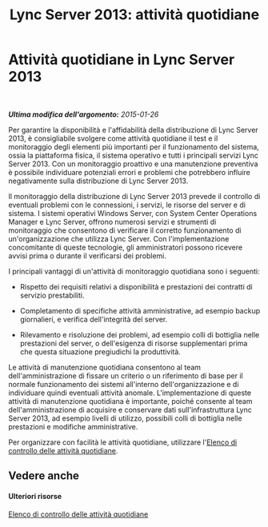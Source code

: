 ﻿---
title: 'Lync Server 2013: attività quotidiane'
TOCTitle: Attività quotidiane
ms:assetid: f7a5f99e-5d2b-445d-9ba1-cbfcfeff16ae
ms:mtpsurl: https://technet.microsoft.com/it-it/library/Dn720351(v=OCS.15)
ms:contentKeyID: 62222552
ms.date: 08/24/2015
mtps_version: v=OCS.15
ms.translationtype: HT
---

# Attività quotidiane in Lync Server 2013

 

_**Ultima modifica dell'argomento:** 2015-01-26_

Per garantire la disponibilità e l'affidabilità della distribuzione di Lync Server 2013, è consigliabile svolgere come attività quotidiane il test e il monitoraggio degli elementi più importanti per il funzionamento del sistema, ossia la piattaforma fisica, il sistema operativo e tutti i principali servizi Lync Server 2013. Con un monitoraggio proattivo e una manutenzione preventiva è possibile individuare potenziali errori e problemi che potrebbero influire negativamente sulla distribuzione di Lync Server 2013.

Il monitoraggio della distribuzione di Lync Server 2013 prevede il controllo di eventuali problemi con le connessioni, i servizi, le risorse del server e di sistema. I sistemi operativi Windows Server, con System Center Operations Manager e Lync Server, offrono numerosi servizi e strumenti di monitoraggio che consentono di verificare il corretto funzionamento di un'organizzazione che utilizza Lync Server. Con l'implementazione concomitante di queste tecnologie, gli amministratori possono ricevere avvisi prima o durante il verificarsi dei problemi.

I principali vantaggi di un'attività di monitoraggio quotidiana sono i seguenti:

  - Rispetto dei requisiti relativi a disponibilità e prestazioni dei contratti di servizio prestabiliti.

  - Completamento di specifiche attività amministrative, ad esempio backup giornalieri, e verifica dell'integrità del server.

  - Rilevamento e risoluzione dei problemi, ad esempio colli di bottiglia nelle prestazioni del server, o dell'esigenza di risorse supplementari prima che questa situazione pregiudichi la produttività.

Le attività di manutenzione quotidiana consentono al team dell'amministrazione di fissare un criterio o un riferimento di base per il normale funzionamento dei sistemi all'interno dell'organizzazione e di individuare quindi eventuali attività anomale. L'implementazione di queste attività di manutenzione quotidiana è importante, poiché consente al team dell'amministrazione di acquisire e conservare dati sull'infrastruttura Lync Server 2013, ad esempio livelli di utilizzo, possibili colli di bottiglia nelle prestazioni e modifiche amministrative.

Per organizzare con facilità le attività quotidiane, utilizzare l'[Elenco di controllo delle attività quotidiane](lync-server-2013-operations-checklists.md).

## Vedere anche

#### Ulteriori risorse

[Elenco di controllo delle attività quotidiane](lync-server-2013-operations-checklists.md)

